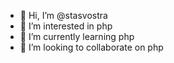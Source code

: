 - 👋 Hi, I’m @stasvostra
- 👀 I’m interested in php
- 🌱 I’m currently learning php
- 💞️ I’m looking to collaborate on php


